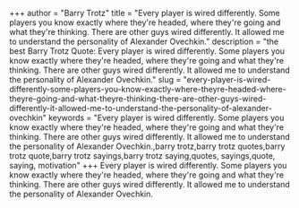 +++
author = "Barry Trotz"
title = "Every player is wired differently. Some players you know exactly where they're headed, where they're going and what they're thinking. There are other guys wired differently. It allowed me to understand the personality of Alexander Ovechkin."
description = "the best Barry Trotz Quote: Every player is wired differently. Some players you know exactly where they're headed, where they're going and what they're thinking. There are other guys wired differently. It allowed me to understand the personality of Alexander Ovechkin."
slug = "every-player-is-wired-differently-some-players-you-know-exactly-where-theyre-headed-where-theyre-going-and-what-theyre-thinking-there-are-other-guys-wired-differently-it-allowed-me-to-understand-the-personality-of-alexander-ovechkin"
keywords = "Every player is wired differently. Some players you know exactly where they're headed, where they're going and what they're thinking. There are other guys wired differently. It allowed me to understand the personality of Alexander Ovechkin.,barry trotz,barry trotz quotes,barry trotz quote,barry trotz sayings,barry trotz saying,quotes, sayings,quote, saying, motivation"
+++
Every player is wired differently. Some players you know exactly where they're headed, where they're going and what they're thinking. There are other guys wired differently. It allowed me to understand the personality of Alexander Ovechkin.
